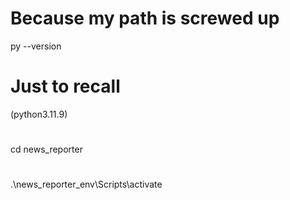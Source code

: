 # Because my path is screwed up
py --version
# Just to recall
(python3.11.9)
#
cd news_reporter
#
.\news_reporter_env\Scripts\activate
#